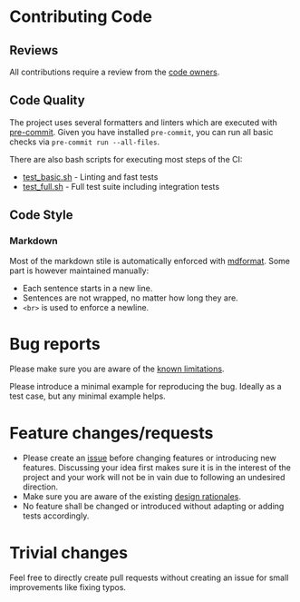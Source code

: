 # Contributing Code

## Reviews

All contributions require a review from the [code owners](.github/CODEOWNERS).

## Code Quality

The project uses several formatters and linters which are executed with [pre-commit](https://github.com/pre-commit/pre-commit).
Given you have installed `pre-commit`, you can run all basic checks via `pre-commit run --all-files`.

There are also bash scripts for executing most steps of the CI:

- [test_basic.sh](./test_basic.sh) - Linting and fast tests
- [test_full.sh](./test_full.sh) - Full test suite including integration tests

## Code Style

### Markdown

Most of the markdown stile is automatically enforced with [mdformat](https://github.com/executablebooks/mdformat).
Some part is however maintained manually:

- Each sentence starts in a new line.
- Sentences are not wrapped, no matter how long they are.
- `<br>` is used to enforce a newline.

# Bug reports

Please make sure you are aware of the [known limitations](https://github.com/martis42/depend_on_what_you_use#known-limitations).

Please introduce a minimal example for reproducing the bug.
Ideally as a test case, but any minimal example helps.

# Feature changes/requests

- Please create an [issue](https://github.com/martis42/depend_on_what_you_use/issues) before changing features or introducing new features.
  Discussing your idea first makes sure it is in the interest of the project and your work will not be in vain due to following an undesired direction.
- Make sure you are aware of the existing [design rationales](docs/project_design_rationales.md).
- No feature shall be changed or introduced without adapting or adding tests accordingly.

# Trivial changes

Feel free to directly create pull requests without creating an issue for small improvements like fixing typos.
